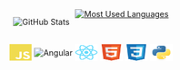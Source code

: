 <div align="center">
 <div style="display: flex; justify-content: center; gap: 10px; flex-wrap: wrap;">
  <!-- GitHub Stats -->

<img
  src="https://github-readme-stats-git-masterrstaa-rickstaa.vercel.app/api?username=CarlosAlbertoJunior&hide_title=true&show_icons=true&include_all_commits=false&count_private=true&line_height=25&hide=issues&bg_color=000000&title_color=#FFFFFF&text_color=FFFFFF&border_radius=3&border_color=#00008B&icon_color=#00008B&theme=jolly"
  alt="GitHub Stats"
/>


  <!-- Most Used Languages -->
  <a href="https://github.com/CarlosAlbertoJunior/github-readme-stats">
    <img 
      src="https://github-readme-stats-git-masterrstaa-rickstaa.vercel.app/api/top-langs/?username=CarlosAlbertoJunior&line_height=10&card_width=290&layout=compact&count_private=true&langs_count=4&show_icons=true&title_color=FFFFFF&hide=html,scss,less&bg_color=000000&text_color=#00008B&border_radius=3&border_color=00008B" 
      alt="Most Used Languages"
    >
  </a>
  </div>
 <div style="display: inline_block"><br>
   <img align="center" alt="Js" height="30" width="40" src="https://raw.githubusercontent.com/devicons/devicon/master/icons/javascript/javascript-plain.svg">
   <img align="center" alt="Angular" height="30" widht="40" src="https://cdn.jsdelivr.net/gh/devicons/devicon/icons/angularjs/angularjs-plain.svg" />
   <img align="center" alt="React" height="30" width="40" src="https://raw.githubusercontent.com/devicons/devicon/master/icons/react/react-original.svg">
   <img align="center" alt="HTML" height="30" width="40" src="https://raw.githubusercontent.com/devicons/devicon/master/icons/html5/html5-original.svg">
   <img align="center" alt="CSS" height="30" width="40" src="https://raw.githubusercontent.com/devicons/devicon/master/icons/css3/css3-original.svg">
   <img align="center" alt="Python" height="30" width="40" src="https://raw.githubusercontent.com/devicons/devicon/master/icons/python/python-original.svg">
 </div>
 </div>
